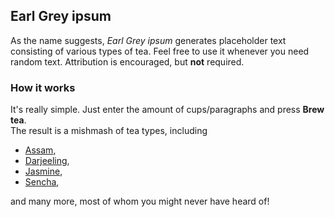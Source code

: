 ## Earl Grey ipsum
As the name suggests, _Earl Grey ipsum_ generates placeholder text consisting of
various types of tea. Feel free to use it whenever you need random text. 
Attribution is encouraged, but **not** required.
### How it works
It's really simple. Just enter the amount of cups/paragraphs and press **Brew tea**.  
The result is a mishmash of tea types, including  
* [Assam](https://en.wikipedia.org/wiki/Assam_tea),
* [Darjeeling](https://en.wikipedia.org/wiki/Darjeeling_tea),
* [Jasmine](https://en.wikipedia.org/wiki/Jasmine_tea),
* [Sencha](https://en.wikipedia.org/wiki/Sencha),  

and many more, most of whom you might never have heard of!